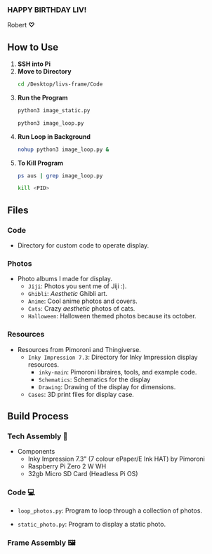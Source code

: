 ### HAPPY BIRTHDAY LIV!

 Robert **♡**

## How to Use
1. **SSH into Pi**
2. **Move to Directory**
   ```bash
   cd /Desktop/livs-frame/Code
   ```
4. **Run the Program**
   ```bash
   python3 image_static.py
   ```
   ```bash
   python3 image_loop.py
   ```
5. **Run Loop in Background**
   ```bash
   nohup python3 image_loop.py &
   ```
6. **To Kill Program**
    ```bash
    ps aus | grep image_loop.py
    ```
    ```bash
    kill <PID>
    ```

## Files
### Code
* Directory for custom code to operate display.
### Photos
* Photo albums I made for display.
  * `Jiji`: Photos you sent me of Jiji :).
  * `Ghibli`: *Aesthetic* Ghibli art.
  * `Anime`: Cool anime photos and covers.
  * `Cats`: Crazy *aesthetic* photos of cats.
  * `Halloween`: Halloween themed photos because its october.
### Resources
* Resources from Pimoroni and Thingiverse.
  * `Inky Impression 7.3`: Directory for Inky Impression display resources.
      * `inky-main`: Pimoroni libraires, tools, and example code.
      * `Schematics`: Schematics for the display
      * `Drawing`: Drawing of the display for dimensions.
  * `Cases`: 3D print files for display case.

## Build Process

### Tech Assembly 🔧
* Components
  * Inky Impression 7.3" (7 colour ePaper/E Ink HAT) by Pimoroni
  * Raspberry Pi Zero 2 W WH
  * 32gb Micro SD Card (Headless Pi OS)

### Code 💻

* `loop_photos.py`: Program to loop through a collection of photos.


* `static_photo.py`: Program to display a static photo.


### Frame Assembly 🖼️



